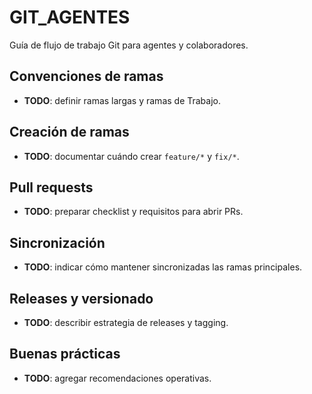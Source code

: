 # GIT_AGENTES

Guía de flujo de trabajo Git para agentes y colaboradores.

## Convenciones de ramas

- **TODO**: definir ramas largas y ramas de Trabajo.

## Creación de ramas

- **TODO**: documentar cuándo crear `feature/*` y `fix/*`.

## Pull requests

- **TODO**: preparar checklist y requisitos para abrir PRs.

## Sincronización

- **TODO**: indicar cómo mantener sincronizadas las ramas principales.

## Releases y versionado

- **TODO**: describir estrategia de releases y tagging.

## Buenas prácticas

- **TODO**: agregar recomendaciones operativas.
